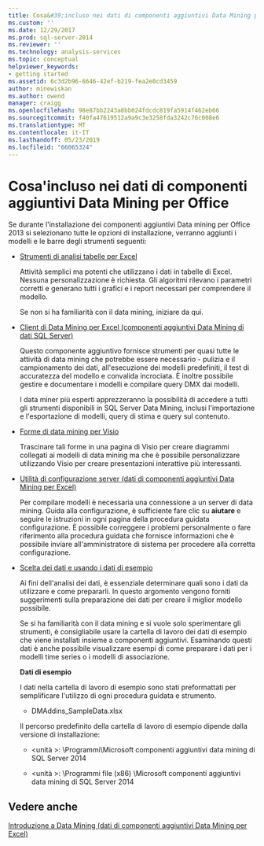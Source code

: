 ```yaml
---
title: Cosa&#39;incluso nei dati di componenti aggiuntivi Data Mining per Office | Microsoft Docs
ms.custom: ''
ms.date: 12/29/2017
ms.prod: sql-server-2014
ms.reviewer: ''
ms.technology: analysis-services
ms.topic: conceptual
helpviewer_keywords:
- getting started
ms.assetid: 6c3d2b96-6646-42ef-b219-fea2e0cd3459
author: minewiskan
ms.author: owend
manager: craigg
ms.openlocfilehash: 98e87bb2243a8bb024fdcdc819fa5914f462eb66
ms.sourcegitcommit: f40fa47619512a9a9c3e3258fda3242c76c008e6
ms.translationtype: MT
ms.contentlocale: it-IT
ms.lasthandoff: 05/23/2019
ms.locfileid: "66065324"
---
```

# <a name="what39s-included-in-the-data-mining-add-ins-for-office"></a>Cosa&#39;incluso nei dati di componenti aggiuntivi Data Mining per Office
  Se durante l'installazione dei componenti aggiuntivi Data mining per Office 2013 si selezionano tutte le opzioni di installazione, verranno aggiunti i modelli e le barre degli strumenti seguenti:  
  
-   [Strumenti di analisi tabelle per Excel](table-analysis-tools-for-excel.md)  
  
     Attività semplici ma potenti che utilizzano i dati in tabelle di Excel. Nessuna personalizzazione è richiesta. Gli algoritmi rilevano i parametri corretti e generano tutti i grafici e i report necessari per comprendere il modello.  
  
     Se non si ha familiarità con il data mining, iniziare da qui.  
  
-   [Client di Data Mining per Excel &#40;componenti aggiuntivi Data Mining di dati SQL Server&#41;](data-mining-client-for-excel-sql-server-data-mining-add-ins.md)  
  
     Questo componente aggiuntivo fornisce strumenti per quasi tutte le attività di data mining che potrebbe essere necessario - pulizia e il campionamento dei dati, all'esecuzione dei modelli predefiniti, il test di accuratezza del modello e convalida incrociata. È inoltre possibile gestire e documentare i modelli e compilare query DMX dai modelli.  
  
     I data miner più esperti apprezzeranno la possibilità di accedere a tutti gli strumenti disponibili in SQL Server Data Mining, inclusi l'importazione e l'esportazione di modelli, query di stima e query sul contenuto.  
  
-   [Forme di data mining per Visio](data-mining-shapes-for-visio.md)  
  
     Trascinare tali forme in una pagina di Visio per creare diagrammi collegati ai modelli di data mining ma che è possibile personalizzare utilizzando Visio per creare presentazioni interattive più interessanti.  
  
-   [Utilità di configurazione server &#40;dati di componenti aggiuntivi Data Mining per Excel&#41;](server-configuration-utility-data-mining-add-ins-for-excel.md)  
  
     Per compilare modelli è necessaria una connessione a un server di data mining. Guida alla configurazione, è sufficiente fare clic su **aiutare** e seguire le istruzioni in ogni pagina della procedura guidata configurazione. È possibile correggere i problemi personalmente o fare riferimento alla procedura guidata che fornisce informazioni che è possibile inviare all'amministratore di sistema per procedere alla corretta configurazione.  
  
-   [Scelta dei dati e usando i dati di esempio](choosing-data-for-data-mining.md)  
  
     Ai fini dell'analisi dei dati, è essenziale determinare quali sono i dati da utilizzare e come prepararli. In questo argomento vengono forniti suggerimenti sulla preparazione dei dati per creare il miglior modello possibile.  
  
     Se si ha familiarità con il data mining e si vuole solo sperimentare gli strumenti, è consigliabile usare la cartella di lavoro dei dati di esempio che viene installati insieme a componenti aggiuntivi. Esaminando questi dati è anche possibile visualizzare esempi di come preparare i dati per i modelli time series o i modelli di associazione.  
  
     **Dati di esempio**  
  
     I dati nella cartella di lavoro di esempio sono stati preformattati per semplificare l'utilizzo di ogni procedura guidata e strumento.  
  
    -   DMAddins_SampleData.xlsx  
  
     Il percorso predefinito della cartella di lavoro di esempio dipende dalla versione di installazione:  
  
    -   \<unità >: \Programmi\Microsoft componenti aggiuntivi data mining di SQL Server 2014  
  
    -   \<unità >: \Programmi file (x86) \Microsoft componenti aggiuntivi data mining di SQL Server 2014  
  
## <a name="see-also"></a>Vedere anche  
 [Introduzione a Data Mining &#40;dati di componenti aggiuntivi Data Mining per Excel&#41;](getting-started-with-data-mining-data-mining-add-ins-for-excel.md)  
  
  
